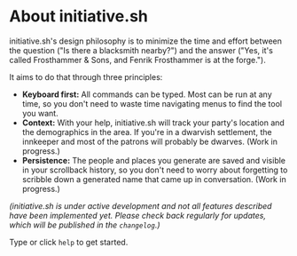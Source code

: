 # About initiative.sh

initiative.sh's design philosophy is to minimize the time and effort between the
question ("Is there a blacksmith nearby?") and the answer ("Yes, it's called
Frosthammer & Sons, and Fenrik Frosthammer is at the forge.").

It aims to do that through three principles:

* **Keyboard first:** All commands can be typed. Most can be run at any time, so
  you don't need to waste time navigating menus to find the tool you want.
* **Context:** With your help, initiative.sh will track your party's location
  and the demographics in the area. If you're in a dwarvish settlement, the
  innkeeper and most of the patrons will probably be dwarves. (Work in
  progress.)
* **Persistence:** The people and places you generate are saved and visible in
  your scrollback history, so you don't need to worry about forgetting to
  scribble down a generated name that came up in conversation. (Work in
  progress.)

*(initiative.sh is under active development and not all features described have
been implemented yet. Please check back regularly for updates, which will be
published in the `changelog`.)*

Type or click `help` to get started.
